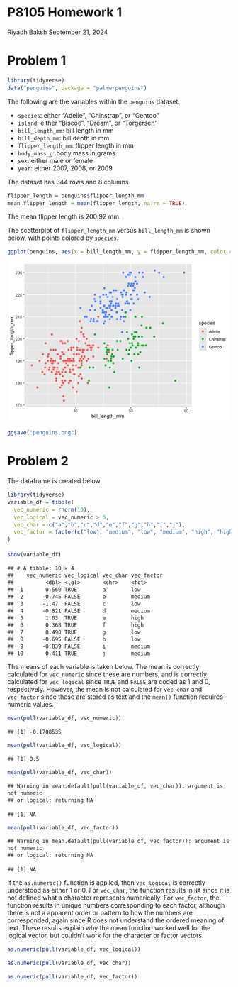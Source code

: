 P8105 Homework 1
================
Riyadh Baksh
September 21, 2024

# Problem 1

``` r
library(tidyverse)
data("penguins", package = "palmerpenguins")
```

The following are the variables within the `penguins` dataset.

- `species`: either “Adelie”, “Chinstrap”, or “Gentoo”
- `island`: either “Biscoe”, “Dream”, or “Torgersen”
- `bill_length_mm`: bill length in mm
- `bill_depth_mm`: bill depth in mm
- `flipper_length_mm`: flipper length in mm
- `body_mass_g`: body mass in grams
- `sex`: either male or female
- `year`: either 2007, 2008, or 2009

The dataset has 344 rows and 8 columns.

``` r
flipper_length = penguins$flipper_length_mm
mean_flipper_length = mean(flipper_length, na.rm = TRUE)
```

The mean flipper length is 200.92 mm.

The scatterplot of `flipper_length_mm` versus `bill_length_mm` is shown
below, with points colored by `species`.

``` r
ggplot(penguins, aes(x = bill_length_mm, y = flipper_length_mm, color = species)) + geom_point()
```

![](p8105_hw1_rhb2152_files/figure-gfm/unnamed-chunk-3-1.png)<!-- -->

``` r
ggsave("penguins.png")
```

# Problem 2

The dataframe is created below.

``` r
library(tidyverse)
variable_df = tibble(
  vec_numeric = rnorm(10),
  vec_logical = vec_numeric > 0,
  vec_char = c("a","b","c","d","e","f","g","h","i","j"),
  vec_factor = factor(c("low", "medium", "low", "medium", "high", "high", "low", "low", "medium", "medium"))
)

show(variable_df)
```

    ## # A tibble: 10 × 4
    ##    vec_numeric vec_logical vec_char vec_factor
    ##          <dbl> <lgl>       <chr>    <fct>     
    ##  1       0.560 TRUE        a        low       
    ##  2      -0.745 FALSE       b        medium    
    ##  3      -1.47  FALSE       c        low       
    ##  4      -0.821 FALSE       d        medium    
    ##  5       1.03  TRUE        e        high      
    ##  6       0.368 TRUE        f        high      
    ##  7       0.490 TRUE        g        low       
    ##  8      -0.695 FALSE       h        low       
    ##  9      -0.839 FALSE       i        medium    
    ## 10       0.411 TRUE        j        medium

The means of each variable is taken below. The mean is correctly
calculated for `vec_numeric` since these are numbers, and is correctly
calculated for `vec_logical` since `TRUE` and `FALSE` are coded as 1 and
0, respectively. However, the mean is not calculated for `vec_char` and
`vec_factor` since these are stored as text and the `mean()` function
requires numeric values.

``` r
mean(pull(variable_df, vec_numeric))
```

    ## [1] -0.1708535

``` r
mean(pull(variable_df, vec_logical))
```

    ## [1] 0.5

``` r
mean(pull(variable_df, vec_char))
```

    ## Warning in mean.default(pull(variable_df, vec_char)): argument is not numeric
    ## or logical: returning NA

    ## [1] NA

``` r
mean(pull(variable_df, vec_factor))
```

    ## Warning in mean.default(pull(variable_df, vec_factor)): argument is not numeric
    ## or logical: returning NA

    ## [1] NA

If the `as.numeric()` function is applied, then `vec_logical` is
correctly understood as either 1 or 0. For `vec_char`, the function
results in `NA` since it is not defined what a character represents
numerically. For `vec_factor`, the function results in unique numbers
corresponding to each factor, although there is not a apparent order or
pattern to how the numbers are corresponded, again since R does not
understand the ordered meaning of text. These results explain why the
mean function worked well for the logical vector, but couldn’t work for
the character or factor vectors.

``` r
as.numeric(pull(variable_df, vec_logical))
```

``` r
as.numeric(pull(variable_df, vec_char))
```

``` r
as.numeric(pull(variable_df, vec_factor))
```
